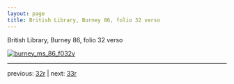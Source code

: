 ```yaml
---
layout: page
title: British Library, Burney 86, folio 32 verso
---
```


British Library, Burney 86, folio 32 verso

[![burney_ms_86_f032v](http://www.homermultitext.org/iipsrv?IIIF=/project/homer/pyramidal/deepzoom/bl/burney86imgs/v1/burney_ms_86_f032v.tif/full/800,/0/default.jpg)](http://www.homermultitext.org/ict2/?urn=urn:cite2:bl:burney86imgs.v1:burney_ms_86_f032v) 

---

previous:  [32r](../32r/) | next: [33r](../33r/)